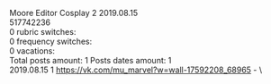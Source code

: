 Moore	Editor Cosplay 2 2019.08.15\
517742236\
0 rubric switches:\
0 frequency switches:\
0 vacations:\
Total posts amount: 1	Posts dates amount: 1\
2019.08.15 1 https://vk.com/mu_marvel?w=wall-17592208_68965 - \
